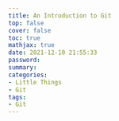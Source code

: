 ```yaml
---
title: An Introduction to Git
top: false
cover: false
toc: true
mathjax: true
date: 2021-12-10 21:55:33
password:
summary:
categories:
- Little Things
- Git
tags:
- Git
---
```

